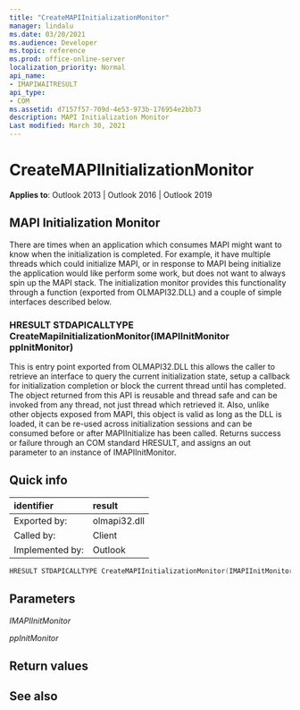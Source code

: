 ```yaml
---
title: "CreateMAPIInitializationMonitor" 
manager: lindalu
ms.date: 03/20/2021
ms.audience: Developer
ms.topic: reference
ms.prod: office-online-server
localization_priority: Normal
api_name:
- IMAPIWAITRESULT
api_type:
- COM
ms.assetid: d7157f57-709d-4e53-973b-176954e2bb73
description: MAPI Initialization Monitor
Last modified: March 30, 2021
---
```


# CreateMAPIInitializationMonitor

**Applies to**: Outlook 2013 | Outlook 2016 | Outlook 2019
  
## MAPI Initialization Monitor

There are times when an application which consumes MAPI might want to know when the initialization is completed. For example, it have multiple threads which could initialize MAPI, or in response to MAPI being initialize the application would like perform some work, but does not want to always spin up the MAPI stack. The initialization monitor provides this functionality through a function (exported from OLMAPI32.DLL) and a couple of simple interfaces described below.

### HRESULT STDAPICALLTYPE CreateMapiInitializationMonitor(IMAPIInitMonitor ppInitMonitor)

This is entry point exported from OLMAPI32.DLL this allows the caller to retrieve an interface to query the current initialization state, setup a callback for initialization completion or block the current thread until has completed. The object returned from this API is reusable and thread safe and can be invoked from any thread, not just thread which retrieved it. Also, unlike other objects exposed from MAPI, this object is valid as long as the DLL is loaded, it can be re-used across initialization sessions and can be consumed before or after MAPIInitialize has been called. Returns success or failure through an COM standard HRESULT, and assigns an out parameter to an instance of IMAPIInitMonitor.
  
## Quick info

| identifier | result |
|:-----|:-----|
|Exported by:  <br/> |olmapi32.dll  <br/> |
|Called by:  <br/> |Client  <br/> |
|Implemented by:  <br/> |Outlook  <br/> |

```cpp
HRESULT STDAPICALLTYPE CreateMAPIInitializationMonitor(IMAPIInitMonitor ppInitMonitor); 


```

## Parameters

 _IMAPIInitMonitor_
  
 _ppInitMonitor_
  
## Return values

## See also
